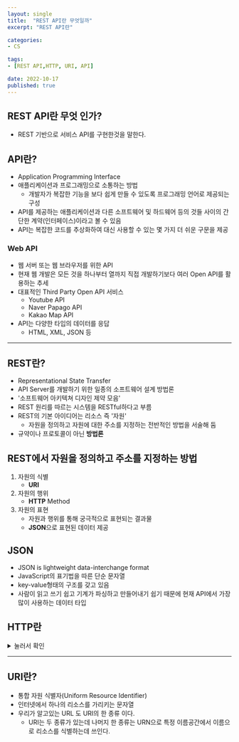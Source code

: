 ```yaml
---
layout: single
title:  "REST API란 무엇일까"
excerpt: "REST API란"

categories:
- CS

tags:
- [REST API,HTTP, URI, API]

date: 2022-10-17
published: true
---
```


## REST API란 무엇 인가?

- REST 기반으로 서비스 API를 구현한것을 말한다.


## API란?

- Application Programming Interface
- 애플리케이션과 프로그래밍으로 소통하는 방법
    - 개발자가 복잡한 기능을 보다 쉽게 만들 수 있도록 프로그래밍 언어로 제공되는 구성
- API를 제공하는 애플리케이션과 다른 소프트웨어 및 하드웨어 등의 것들 사이의 간단한 계약(인터페이스)이라고 볼 수 있음
- API는 복잡한 코드를 추상화하여 대신 사용할 수 있는 몇 가지 더 쉬운 구문을 제공

### Web API

- 웹 서버 또는 웹 브라우저를 위한 API
- 현재 웹 개발은 모든 것을 하나부터 열까지 직접 개발하기보다 여러 Open API를 활용하는 추세
- 대표적인 Third Party Open API 서비스
    - Youtube API
    - Naver Papago API
    - Kakao Map API
- API는 다양한 타입의 데이터를 응답
    - HTML, XML, JSON 등

<hr>

## REST란?

- Representational State Transfer
- API Server를 개발하기 위한 일종의 소프트웨어 설계 방법론
- '소프트웨어 아키텍쳐 디자인 제약 모음'
- REST 원리를 따르는 시스템을 RESTful하다고 부름
- REST의 기본 아이디어는 리소스 즉 '자원'
    - 자원을 정의하고 자원에 대한 주소를 지정하는 전반적인 방법을 서술해 둠
- 규약이나 프로토콜이 아닌 **방법론**

## REST에서 자원을 정의하고 주소를 지정하는 방법

1. 자원의 식별
    - **URI**
2. 자원의 행위
    - **HTTP** Method
3. 자원의 표현
    - 자원과 행위를 통해 궁극적으로 표현되는 결과물
    - **JSON**으로 표현된 데이터 제공

## JSON

- JSON is lightweight data-interchange format
- JavaScript의 표기법을 따른 단순 문자열
- key-value형태의 구조를 갖고 있음
- 사람이 읽고 쓰기 쉽고 기계가 파싱하고 만들어내기 쉽기 때문에 현재 API에서 가장 많이 사용하는 데이터 타입
    


## HTTP란

<details>
<summary>눌러서 확인</summary>
<div markdown="1">

## HTTP란

- HyperText Transfer Protocol
- HTML 문서와 같은 리소스 들을 가져올 수 있도록 하는 프로토콜(규칙, 약속)
- 웹 상에서 컨텐츠를 전송하기 위한 약속
- 웹에서 이루어지는 모든 데이터 교환의 기초가 됨
- 다른 말로는 "클라이언트 - 서버 프로토콜" 이라고도 부름
- 클라이언트와 서버는 '요청(response)'과 '응답(response)' 형식의 메시지 교환에 의해 통신 함
- 실제로는 브라우저와 요청을 처리하는 서버 사이에는 더 많은 기술 및 컴퓨터들이 존재하 지만 이번 포스팅에서는 HTTP의 기본 명세에 대해서만 서술할 예정


## HTTP의 특징

### Stateless(무상태)

- 동일한 연결(connection)에서 연속적으로 수행되는 두 요청 사이에 링크가 없음
- 즉, 응답을 마치고 연결을 끊는 순간 클라이언트와 서버 간의 통신이 끝나며 상태 정보가 유지되지 않음
- 이는 특정 페이지와 일관되게 상호작용 하려는 사용자에게 문제가 될 수 있고 이를 해결하기 위해 쿠키와 세션을 사용해 서버 상태를 요청, 연결 함


## HTTP Request Methods

- 리소스에 대한 행위를 정의
- HTTP verbs 라고도 함
- HTTP Method 예시
    - GET, POST, PUT, DELETE

## HTTP response status codes

- 특정 HTTP요청이 성공적으로 완료 되었는지 여부를 나타냄
- 응답은 5개의 그룹으로 나뉨
    1. Informational response(100~199)
    2. Successful responses(200~299)
    3. Redirection messages(300~399)
    4. Client error responses(400~499)
    5. Server error responses(500~599)

</div>
</details>


<hr>

## URI란?

- 통합 자원 식별자(Uniform Resource Identifier)
- 인터넷에서 하나의 리소스를 가리키는 문자열
- 우리가 알고있는 URL 도 URI의 한 종류 이다.
    - URI는 두 종류가 있는데 나머지 한 종류는 URN으로 특정 이름공간에서 이름으로 리소스를 식별하는데 쓰인다.



